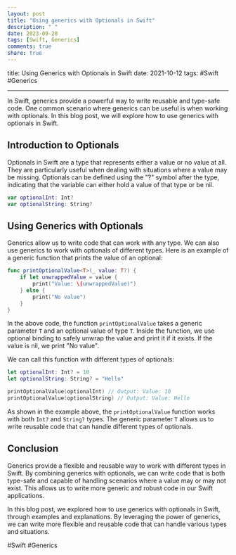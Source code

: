 ```yaml
---
layout: post
title: "Using generics with Optionals in Swift"
description: " "
date: 2023-09-20
tags: [Swift, Generics]
comments: true
share: true
---
```

title: Using Generics with Optionals in Swift
date: 2021-10-12
tags: #Swift #Generics

---

In Swift, generics provide a powerful way to write reusable and type-safe code. One common scenario where generics can be useful is when working with optionals. In this blog post, we will explore how to use generics with optionals in Swift.

## Introduction to Optionals

Optionals in Swift are a type that represents either a value or no value at all. They are particularly useful when dealing with situations where a value may be missing. Optionals can be defined using the "?" symbol after the type, indicating that the variable can either hold a value of that type or be nil.

```swift
var optionalInt: Int?
var optionalString: String?
```

## Using Generics with Optionals

Generics allow us to write code that can work with any type. We can also use generics to work with optionals of different types. Here is an example of a generic function that prints the value of an optional:

```swift
func printOptionalValue<T>(_ value: T?) {
    if let unwrappedValue = value {
        print("Value: \(unwrappedValue)")
    } else {
        print("No value")
    }
}
```

In the above code, the function `printOptionalValue` takes a generic parameter `T` and an optional value of type `T`. Inside the function, we use optional binding to safely unwrap the value and print it if it exists. If the value is nil, we print "No value".

We can call this function with different types of optionals:

```swift
let optionalInt: Int? = 10
let optionalString: String? = "Hello"

printOptionalValue(optionalInt) // Output: Value: 10
printOptionalValue(optionalString) // Output: Value: Hello
```

As shown in the example above, the `printOptionalValue` function works with both `Int?` and `String?` types. The generic parameter `T` allows us to write reusable code that can handle different types of optionals.

## Conclusion

Generics provide a flexible and reusable way to work with different types in Swift. By combining generics with optionals, we can write code that is both type-safe and capable of handling scenarios where a value may or may not exist. This allows us to write more generic and robust code in our Swift applications.

In this blog post, we explored how to use generics with optionals in Swift, through examples and explanations. By leveraging the power of generics, we can write more flexible and reusable code that can handle various types and situations.

#Swift #Generics